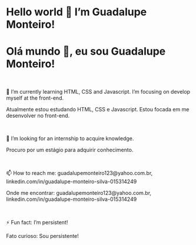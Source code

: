 # Hello world 👋 I’m Guadalupe Monteiro! 
# Olá mundo 👋, eu sou Guadalupe Monteiro!

<br>
<p>🌱 I’m currently learning HTML, CSS and Javascript. 
I’m  focusing on develop myself at the front-end.</p>
<p>Atualmente estou estudando HTML, CSS e Javascript. 
Estou focada em me desenvolver no front-end.</p>
<br>
<p>👯 I’m  looking for an internship to acquire knowledge.</p>
<p>Procuro por um estágio para adquirir conhecimento.</p>
<br>
<p>📫 How to reach me: guadalupemonteiro123@yahoo.com.br, 
linkedin.com/in/guadalupe-monteiro-silva-015314249</p>
<p>Onde me encontrar: guadalupemonteiro123@yahoo.com.br, 
linkedin.com/in/guadalupe-monteiro-silva-015314249</p>
<br>
<p>⚡ Fun fact: I’m persistent!</p>
<p>Fato curioso: Sou persistente!</p>

